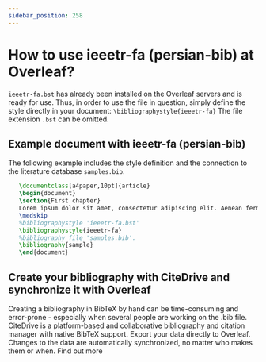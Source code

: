 ```yaml
---
sidebar_position: 258
---
```


# How to use ieeetr-fa (persian-bib) at Overleaf?
`ieeetr-fa.bst` has already been installed on the Overleaf servers and is ready for use. Thus, in order to use the file in question, simply define the style directly in your document: `\bibliographystyle{ieeetr-fa}` The file extension `.bst` can be omitted.

## Example document with ieeetr-fa (persian-bib)
The following example includes the style definition and the connection to the literature database `samples.bib`.
```tex
   \documentclass[a4paper,10pt]{article}
   \begin{document}
   \section{First chapter}
   Lorem ipsum dolor sit amet, consectetur adipiscing elit. Aenean fermentum justo massa, ut maximus mauris sodales et. Aenean vel elit a erat rhoncus pharetra.
   \medskip
   %bibliographystyle 'ieeetr-fa.bst'
   \bibliographystyle{ieeetr-fa}
   %bibliography file 'samples.bib'.
   \bibliography{sample}
   \end{document}
```

## Create your bibliography with CiteDrive and synchronize it with Overleaf
Creating a bibliography in BibTeX by hand can be time-consuming and error-prone - especially when several people are working on the .bib file. CiteDrive is a platform-based and collaborative bibliography and citation manager with native BibTeX support. Export your data directly to Overleaf. Changes to the data are automatically synchronized, no matter who makes them or when. Find out more